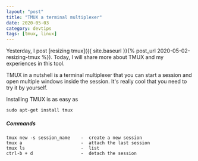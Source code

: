 ```yaml
---
layout: "post"
title: "TMUX a terminal multiplexer"
date: 2020-05-03
category: devtips
tags: [tmux, linux]
---
```


Yesterday, I post [resizing tmux]({{ site.baseurl }}{% post_url 2020-05-02-resizing-tmux %}). Today, I will share more about TMUX and my experiences in this tool. 

TMUX in a nutshell is a terminal multiplexer that you can start a session and open multiple windows inside the session. It's really cool that you need to try it by yourself. 

Installing TMUX is as easy as 
```
sudo apt-get install tmux
```

##### Commands
```
tmux new -s session_name    -  create a new session   
tmux a                      -  attach the last session
tmux ls                     -  list
ctrl-b + d                  -  detach the session
```
